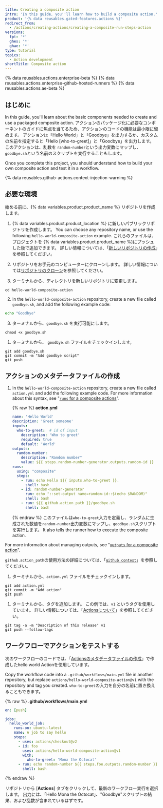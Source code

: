 ```yaml
---
title: Creating a composite action
intro: 'In this guide, you''ll learn how to build a composite action.'
product: '{% data reusables.gated-features.actions %}'
redirect_from:
  - /actions/creating-actions/creating-a-composite-run-steps-action
versions:
  fpt: '*'
  ghes: '*'
  ghae: '*'
type: tutorial
topics:
  - Action development
shortTitle: Composite action
---
```


{% data reusables.actions.enterprise-beta %}
{% data reusables.actions.enterprise-github-hosted-runners %}
{% data reusables.actions.ae-beta %}

## はじめに

In this guide, you'll learn about the basic components needed to create and use a packaged composite action. アクションのパッケージ化に必要なコンポーネントのガイドに焦点を当てるため、アクションのコードの機能は最小限に留めます。 アクションは「Hello World」と「Goodbye」を出力するか、カスタムの名前を指定すると「Hello  [who-to-greet]」と「Goodbye」を出力します。 このアクションは、乱数を `random-number`という出力変数にマップし、 `goodbye.sh`という名前のスクリプトを実行することもします。

Once you complete this project, you should understand how to build your own composite action and test it in a workflow.

{% data reusables.github-actions.context-injection-warning %}

## 必要な環境

始める前に、{% data variables.product.product_name %} リポジトリを作成します。

1. {% data variables.product.product_location %} に新しいパブリックリポジトリを作成します。 You can choose any repository name, or use the following `hello-world-composite-action` example. これらのファイルは、プロジェクトを {% data variables.product.product_name %}にプッシュした後で追加できます。 詳しい情報については、「[新しいリポジトリの作成](/articles/creating-a-new-repository)」を参照してください。

1. リポジトリをお手元のコンピューターにクローンします。 詳しい情報については[リポジトリのクローン](/articles/cloning-a-repository)を参照してください。

1. ターミナルから、ディレクトリを新しいリポジトリに変更します。

  ```shell
  cd hello-world-composite-action
  ```

2. In the `hello-world-composite-action` repository, create a new file called `goodbye.sh`, and add the following example code:

  ```bash
  echo "Goodbye"
  ```

3. ターミナルから、`goodbye.sh` を実行可能にします。

  ```shell
  chmod +x goodbye.sh
  ```

1. ターミナルから、 `goodbye.sh` ファイルをチェックインします。
  ```shell
  git add goodbye.sh
  git commit -m "Add goodbye script"
  git push
  ```

## アクションのメタデータファイルの作成

1. In the `hello-world-composite-action` repository, create a new file called `action.yml` and add the following example code. For more information about this syntax, see "[`runs` for a composite actions](/actions/creating-actions/metadata-syntax-for-github-actions#runs-for-composite-actions)".

    {% raw %}
    **action.yml**
    ```yaml
    name: 'Hello World'
    description: 'Greet someone'
    inputs:
      who-to-greet:  # id of input
        description: 'Who to greet'
        required: true
        default: 'World'
    outputs:
      random-number:
        description: "Random number"
        value: ${{ steps.random-number-generator.outputs.random-id }}
    runs:
      using: "composite"
      steps:
        - run: echo Hello ${{ inputs.who-to-greet }}.
          shell: bash
        - id: random-number-generator
          run: echo "::set-output name=random-id::$(echo $RANDOM)"
          shell: bash
        - run: ${{ github.action_path }}/goodbye.sh
          shell: bash
    ```
    {% endraw %}
  このファイルは`who-to-greet`入力を定義し、ランダムに生成された数値を`random-number`出力変数にマップし、`goodbye.sh`スクリプトを実行します。 It also tells the runner how to execute the composite action.

  For more information about managing outputs, see "[`outputs` for a composite action](/actions/creating-actions/metadata-syntax-for-github-actions#outputs-for-composite-actions)".

  `github.action_path`の使用方法の詳細については、「[`github context`](/actions/reference/context-and-expression-syntax-for-github-actions#github-context)」を参照してください。

1. ターミナルから、`action.yml` ファイルをチェックインします。

  ```shell
  git add action.yml
  git commit -m "Add action"
  git push
  ```

1. ターミナルから、タグを追加します。 この例では、`v1` というタグを使用しています。 詳しい情報については、「[Actionsについて](/actions/creating-actions/about-actions#using-release-management-for-actions)」を参照してください。

  ```shell
  git tag -a -m "Description of this release" v1
  git push --follow-tags
  ```

## ワークフローでアクションをテストする

次のワークフローのコードでは、「[Actionsのメタデータファイルの作成](/actions/creating-actions/creating-a-composite-action#creating-an-action-metadata-file)」で作成したhello world Actionを使用しています。

Copy the workflow code into a `.github/workflows/main.yml` file in another repository, but replace `actions/hello-world-composite-action@v1` with the repository and tag you created. `who-to-greet`の入力を自分の名前に置き換えることもできます。

{% raw %}
**.github/workflows/main.yml**
```yaml
on: [push]

jobs:
  hello_world_job:
    runs-on: ubuntu-latest
    name: A job to say hello
    steps:
      - uses: actions/checkout@v2
      - id: foo
        uses: actions/hello-world-composite-action@v1
        with:
          who-to-greet: 'Mona the Octocat'
      - run: echo random-number ${{ steps.foo.outputs.random-number }}
        shell: bash
```
{% endraw %}

リポジトリから [**Actions**] タブをクリックして、最新のワークフロー実行を選択します。 出力には、「Hello Mona the Octocat」、"Goodbye"スクリプトの結果、および乱数が含まれているはずです。
